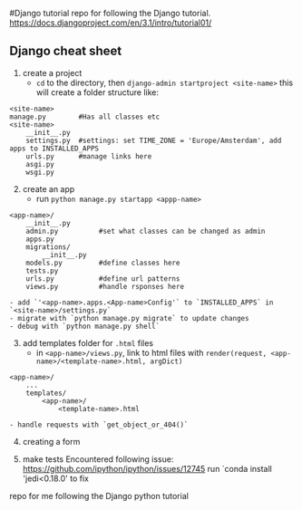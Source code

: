 #Django tutorial
repo for following the Django tutorial.
https://docs.djangoproject.com/en/3.1/intro/tutorial01/
## Django cheat sheet
1. create a project
    - `cd` to the directory, then `django-admin startproject <site-name>`
this will create a folder structure like:
```
<site-name>
manage.py        #Has all classes etc
<site-name>
    __init__.py
    settings.py  #settings: set TIME_ZONE = 'Europe/Amsterdam', add apps to INSTALLED_APPS
    urls.py      #manage links here
    asgi.py
    wsgi.py
```
2. create an app 
    - run `python manage.py startapp <appp-name>`
```
<app-name>/
    __init__.py
    admin.py          #set what classes can be changed as admin
    apps.py
    migrations/
        __init__.py
    models.py         #define classes here
    tests.py          
    urls.py           #define url patterns
    views.py          #handle rsponses here
```
    - add `'<app-name>.apps.<App-name>Config'` to `INSTALLED_APPS` in `<site-name>/settings.py`
    - migrate with `python manage.py migrate` to update changes
    - debug with `python manage.py shell`
3. add templates folder for `.html` files
    - in `<app-name>/views.py`, link to html files with `render(request, <app-name>/<template-name>.html, argDict)`
```
<app-name>/
    ...
    templates/
        <app-name>/
            <template-name>.html
```
    - handle requests with `get_object_or_404()`
4. creating a form

5. make tests
Encountered following issue: https://github.com/ipython/ipython/issues/12745
run `conda install 'jedi<0.18.0' to fix

repo for me following the Django python tutorial
